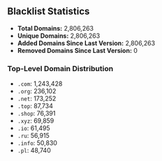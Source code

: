 ## Blacklist Statistics

- **Total Domains:** 2,806,263
- **Unique Domains:** 2,806,263
- **Added Domains Since Last Version:** 2,806,263
- **Removed Domains Since Last Version:** 0

### Top-Level Domain Distribution

-  `.com`: 1,243,428
-  `.org`: 236,102
-  `.net`: 173,252
-  `.top`: 87,734
-  `.shop`: 76,391
-  `.xyz`: 69,859
-  `.io`: 61,495
-  `.ru`: 56,915
-  `.info`: 50,830
-  `.pl`: 48,740
